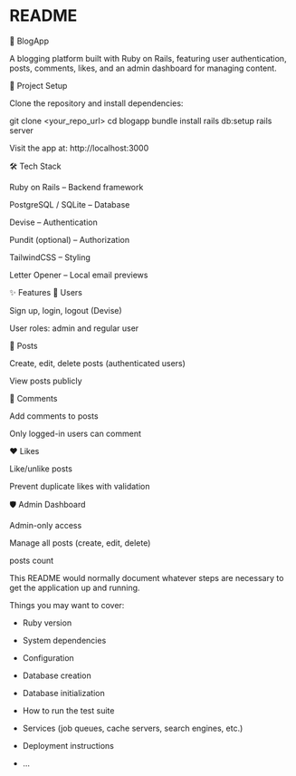 # README
📖 BlogApp

A blogging platform built with Ruby on Rails, featuring user authentication, posts, comments, likes, and an admin dashboard for managing content.

🚀 Project Setup

Clone the repository and install dependencies:

git clone <your_repo_url>
cd blogapp
bundle install
rails db:setup
rails server


Visit the app at: http://localhost:3000


🛠 Tech Stack

Ruby on Rails – Backend framework

PostgreSQL / SQLite – Database

Devise – Authentication

Pundit (optional) – Authorization

TailwindCSS – Styling

Letter Opener – Local email previews

✨ Features
👤 Users

Sign up, login, logout (Devise)

User roles: admin and regular user

📝 Posts

Create, edit, delete posts (authenticated users)

View posts publicly

💬 Comments

Add comments to posts

Only logged-in users can comment

❤️ Likes

Like/unlike posts

Prevent duplicate likes with validation

🛡️ Admin Dashboard

Admin-only access

Manage all posts (create, edit, delete)

posts count




This README would normally document whatever steps are necessary to get the
application up and running.

Things you may want to cover:

* Ruby version

* System dependencies

* Configuration

* Database creation

* Database initialization

* How to run the test suite

* Services (job queues, cache servers, search engines, etc.)

* Deployment instructions

* ...
